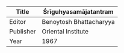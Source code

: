 |Title | Śrīguhyasamājatantram 
| --- | --- 
|Editor | Benoytosh Bhattacharyya
|Publisher | Oriental Institute
|Year | 1967